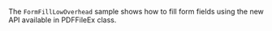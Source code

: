 The `FormFillLowOverhead` sample shows how to fill form fields using the new API available in PDFFileEx class. 
